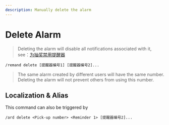 ```yaml
---
description: Manually delete the alarm
---
```


# Delete Alarm

> Deleting the alarm will disable all notifications associated with it, see：[为抽奖禁用提醒器](disable.md)

```
/remand delete [提醒器编号1] [提醒器编号2]...
```

> The same alarm created by different users will have the same number. Deleting the alarm will not prevent others from using this number.

## Localization & Alias

This command can also be triggered by

```
/ard delete <Pick-up number> <Reminder 1> [提醒器编号2]...
```
